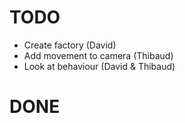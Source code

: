 TODO
====

* Create factory (David)
* Add movement to camera (Thibaud)
* Look at behaviour (David & Thibaud)

DONE
====
